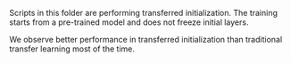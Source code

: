 Scripts in this folder are performing transferred initialization.  The training starts from a pre-trained model and does not freeze initial layers. 

We observe better performance in transferred initialization than traditional transfer learning most of the time.
